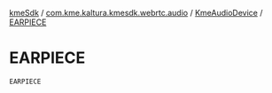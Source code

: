 [kmeSdk](../../index.md) / [com.kme.kaltura.kmesdk.webrtc.audio](../index.md) / [KmeAudioDevice](index.md) / [EARPIECE](./-e-a-r-p-i-e-c-e.md)

# EARPIECE

`EARPIECE`